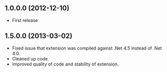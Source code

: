 ## 1.0.0.0 (2012-12-10)

* First release
## 1.5.0.0 (2013-03-02)

* Fixed issue that extension was compiled against .Net 4.5 instead of .Net 4.0.
* Cleaned up code.
* Improved quality of code and stability of extension.